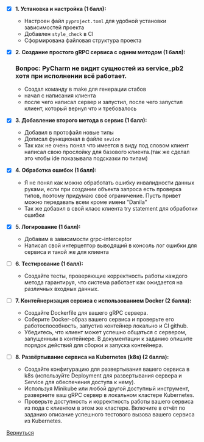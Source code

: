 - [X] **1. Установка и настройка (1 балл):**

  - Настроен файл `pyproject.toml` для удобной установки зависимостей проекта
  - Добавлен `style_check` в СI 
  - Сформирована файловая структура проекта

- [X] **2. Создание простого gRPC сервиса с одним методом (1 балл):**
  ### Вопрос: PyCharm не видит сущностей из service_pb2 хотя при исполнении всё работает.
  - Создал команду в make для генерации стабов
  - начал с написания клиента
  - после чего написал сервер и запустил, после чего запустил клиент, который вернул что и требовалось

- [X] **3. Добавление второго метода в сервис (1 балл):**

  - Добавил в протофайл новые типы
  - Дописал функционал в файле `sevice`
  - Так как не очень понял что имеется в виду под словом клиент написал свою прослойку для базового клиента.(так же сделал это чтобы ide показывала подсказки по типам)
  
- [X] **4. Обработка ошибок (1 балл):**
  - Я не понял как можно обработать ошибку инвалидности данных руками, если при создании объекта запроса есть проверка типов, поэтому придумаю своё ограничение. Пусть привет можно передавать всем кроме имени "Danila"
  - Так же добавил в свой класс клиента try statement для обработки ошибки

- [X] **5. Логирование (1 балл):**

  - Добавим в зависимости grpc-interceptor
  - Написал свой интерцептор выводящий в консоль лог ошибки для сервиса и такой же для клиента
- [ ] **6. Тестирование (1 балл):**

  - Создайте тесты, проверяющие корректность работы каждого метода гарантируя, что система работает как ожидается на
    различных входных данных.

- [ ] **7. Контейнеризация сервиса с использованием Docker (2 балла):**

  - Создайте Dockerfile для вашего gRPC сервера.
  - Соберите Docker-образ вашего сервиса и проверьте его работоспособность, запустив контейнер локально и CI github.
  - Убедитесь, что клиент может успешно общаться с сервером, запущенным в контейнере. В документации к заданию опишите
    порядок действий для сборки и запуска контейнера.

- [ ] **8. Развёртывание сервиса на Kubernetes (k8s) (2 балла):**

  - Создайте конфигурацию для развертывания вашего сервиса в k8s (используйте Deployment для развертывания сервера и
    Service для обеспечения доступа к нему).
  - Используя Minikube или любой другой доступный инструмент, разверните ваш gRPC сервер в локальном кластере Kubernetes.
  - Проверьте доступность и корректность работы вашего сервиса из пода с клиентом в этом же кластере. Включите в отчёт по
    заданию описание успешного тестового вызова вашего сервиса из Kubernetes.

[Вернуться][main]

[main]: ../../README.md "содержание"
